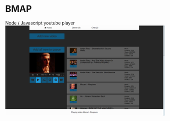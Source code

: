 BMAP
====

Node / Javascript youtube player
![ScreenShot](https://github.com/Oted/BMAP/blob/master/Youdify.png)
